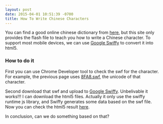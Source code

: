 ```yaml
---
layout: post
date: 2015-04-01 10:51:39 -0700
title: How To Write Chinese Characters
---
```


You can find a good online chinese dictionary from [here](http://www.zdic.net/z/25/js/8FA8.htm), but this site only provides the flash file to teach you how to write a Chinese character. To support most mobile devices, we can use [Google Swiffy](https://developers.google.com/swiffy/) to convert it into html5.

### How to do it

First you can use Chrome Developer tool to check the swf for the character. For example, the previous page uses [8FA8.swf](/assets/8FA8.swf), the unicode of that character.

Second download that swf and upload to [Google Swiffy](https://developers.google.com/swiffy/convert/upload). Unbelivable it works!!! I can download the html5 files. Actually it only use the swiffy runtime js library, and Swiffy generates some data based on the swf file. Now you can check the html5 result [here](/assets/8FA8.html).

In conclusion, can we do something based on that?
